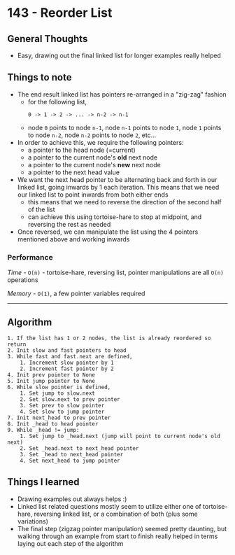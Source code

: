 # 143 - Reorder List

## General Thoughts
- Easy, drawing out the final linked list for longer examples really helped

## Things to note
- The end result linked list has pointers re-arranged in a "zig-zag" fashion
    - for the following list,
        ```
        0 -> 1 -> 2 -> ... -> n-2 -> n-1
        ```
    - node `0` points to node `n-1`, node `n-1` points to node `1`, node `1` points to node `n-2`, node `n-2` points to node `2`, etc...
- In order to achieve this, we require the following pointers:
    - a pointer to the head node (=current)
    - a pointer to the current node's **old** next node
    - a pointer to the current node's **new** next node
    - a pointer to the next head value
- We want the next head pointer to be alternating back and forth in our linked list, going inwards by 1 each iteration. This means that we need our linked list to point inwards from both either ends
    - this means that we need to reverse the direction of the second half of the list
    - can achieve this using tortoise-hare to stop at midpoint, and reversing the rest as needed
- Once reversed, we can manipulate the list using the 4 pointers mentioned above and working inwards

### Performance

*Time* - `O(n)` - tortoise-hare, reversing list, pointer manipulations are all `O(n)` operations

*Memory* - `O(1)`, a few pointer variables required

---

## Algorithm
```
1. If the list has 1 or 2 nodes, the list is already reordered so return
2. Init slow and fast pointers to head
3. While fast and fast.next are defined,
    1. Increment slow pointer by 1
    2. Increment fast pointer by 2
4. Init prev pointer to None
5. Init jump pointer to None
6. While slow pointer is defined,
    1. Set jump to slow.next
    2. Set slow.next to prev pointer
    3. Set prev to slow pointer
    4. Set slow to jump pointer
7. Init next_head to prev pointer
8. Init _head to head pointer
9. While _head != jump:
    1. Set jump to _head.next (jump will point to current node's old next)
    2. Set _head.next to next_head pointer
    3. Set _head to next_head pointer
    4. Set next_head to jump pointer
```
## Things I learned
- Drawing examples out always helps :)
- Linked list related questions mostly seem to utilize either one of tortoise-hare, reversing linked list, or a combination of both (plus some variations)
- The final step (zigzag pointer manipulation) seemed pretty daunting, but walking through an example from start to finish really helped in terms laying out each step of the algorithm
